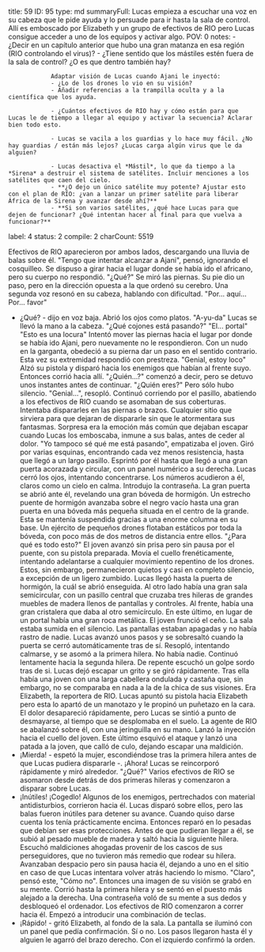 title:          59
ID:             95
type:           md
summaryFull:    Lucas empieza a escuchar una voz en su cabeza que le pide ayuda y lo persuade para ir hasta la sala de control. Allí es emboscado por Elizabeth y un grupo de efectivos de RIO pero Lucas consigue acceder a uno de los equipos y activar algo.
POV:            0
notes:          - ¿Decir en un capítulo anterior que hubo una gran matanza en esa región (RIO controlando el virus)?
                - ¿Tiene sentido que los mástiles estén fuera de la sala de control? ¿O es que dentro también hay?
                
                Adaptar visión de Lucas cuando Ajani le inyectó:
                - ¿Lo de los drones lo vio en su visión?
                - Añadir referencias a la trampilla oculta y a la científica que los ayuda.
                
                - ¿Cuántos efectivos de RIO hay y cómo están para que Lucas le de tiempo a llegar al equipo y activar la secuencia? Aclarar bien todo esto.
                
                - Lucas se vacila a los guardias y lo hace muy fácil. ¿No hay guardias / están más lejos? ¿Lucas carga algún virus que le da alguien?
                
                - Lucas desactiva el *Mástil*, lo que da tiempo a la *Sirena* a destruir el sistema de satélites. Incluir menciones a los satélites que caen del cielo.
                - **¿O dejo un único satélite muy potente? Ajustar esto con el plan de RIO: ¿van a lanzar un primer satélite para liberar África de la Sirena y avanzar desde ahí?**
                - **Si son varios satélites, ¿qué hace Lucas para que dejen de funcionar? ¿Qué intentan hacer al final para que vuelva a funcionar?**
label:          4
status:         2
compile:        2
charCount:      5519


Efectivos de RIO aparecieron por ambos lados, descargando una lluvia de balas sobre él.
"Tengo que intentar alcanzar a Ajani", pensó, ignorando el cosquilleo.
Se dispuso a girar hacia el lugar donde se había ido el africano, pero su cuerpo no respondió.
"¿Qué?"
Se miró las piernas. Su pie dio un paso, pero en la dirección opuesta a la que ordenó su cerebro.
Una segunda voz resonó en su cabeza, hablando con dificultad.
"Por... aquí... Por... favor"
- ¿Qué? - dijo en voz baja. Abrió los ojos como platos.
"A-yu-da"
Lucas se llevó la mano a la cabeza.
"¿Qué cojones está pasando?"
"El... portal"
"Esto es una locura"
Intentó mover las piernas hacia el lugar por donde se había ido Ajani, pero nuevamente no le respondieron.
Con un nudo en la garganta, obedeció a su pierna dar un paso en el sentido contrario. Esta vez su extremidad respondió con prestreza.
"Genial, estoy loco"
Alzó su pistola y disparó hacia los enemigos que habían al frente suyo. Entonces corrió hacia allí.
"¿Quién...?" comenzó a decir, pero se detuvo unos instantes antes de continuar. "¿Quién eres?"
Pero sólo hubo silencio.
"Genial...", resopló.
Continuó corriendo por el pasillo, abatiendo a los efectivos de RIO cuando se asomaban de sus coberturas. Intentaba dispararles en las piernas o brazos. Cualquier sitio que sirviera para que dejaran de dispararle sin que le atormentara sus fantasmas.
Sorpresa era la emoción más común que dejaban escapar cuando Lucas los emboscaba, inmune a sus balas, antes de ceder al dolor.
"Yo tampoco sé qué me está pasando", empatizaba el joven.
Giró por varias esquinas, encontrando cada vez menos resistencia, hasta que llegó a un largo pasillo.
Esprintó por él hasta que llegó a una gran puerta acorazada y circular, con un panel numérico a su derecha.
Lucas cerró los ojos, intentando concentrarse. Los números acudieron a él, claros como un cielo en calma.
Introdujo la contraseña.
La gran puerta se abrió ante él, revelando una gran bóveda de hormigón.
Un estrecho puente de hormigón avanzaba sobre el negro vacío hasta una gran puerta en una bóveda más pequeña situada en el centro de la grande. Esta se mantenía suspendida gracias a una enorme columna en su base.
Un ejército de pequeños drones flotaban estáticos por toda la bóveda, con poco más de dos metros de distancia entre ellos.
"¿Para qué es todo esto?"
El joven avanzó sin prisa pero sin pausa por el puente, con su pistola preparada. Movía el cuello frenéticamente, intentando adelantarse a cualquier movimiento repentino de los drones.
Estos, sin embargo, permanecieron quietos y casi en completo silencio, a excepción de un ligero zumbido.
Lucas llegó hasta la puerta de hormigón, la cuál se abrió enseguida.
Al otro lado había una gran sala semicircular, con un pasillo central que cruzaba tres hileras de grandes muebles de madera llenos de pantallas y controles. Al frente, había una gran cristalera que daba al otro semicírculo. En este último, en lugar de un portal había una gran roca metálica.
El joven frunció el ceño.
La sala estaba sumida en el silencio. Las pantallas estaban apagadas y no había rastro de nadie. Lucas avanzó unos pasos y se sobresaltó cuando la puerta se cerró automáticamente tras de sí.
Resopló, intentando calmarse, y se asomó a la primera hilera.
No había nadie.
Continuó lentamente hacia la segunda hilera.
De repente escuchó un golpe sordo tras de si.
Lucas dejó escapar un grito y se giró rápidamente. Tras ella había una joven con una larga cabellera ondulada y castaña que, sin embargo, no se comparaba en nada a la de la chica de sus visiones.
Era Elizabeth, la reportera de RIO.
Lucas apuntó su pistola hacia Elizabeth pero esta lo apartó de un manotazo y le propinó un puñetazo en la cara. El dolor desapareció rápidamente, pero Lucas se sintió a punto de desmayarse, al tiempo que se desplomaba en el suelo.
La agente de RIO se abalanzó sobre él, con una jeringuilla en su mano. Lanzó la inyección hacia el cuello del joven.
Este último esquivó el ataque y lanzó una patada a la joven, que calló de culo, dejando escapar una maldición.
- ¡Mierda! - espetó la mujer, escondiéndose tras la primera hilera antes de que Lucas pudiera dispararle -. ¡Ahora!
Lucas se reincorporó rápidamente y miró alrededor.
"¿Qué?"
Varios efectivos de RIO se asomaron desde detrás de dos primeras hileras y comenzaron a disparar sobre Lucas.
- ¡Inútiles! ¡Cogedlo!
Algunos de los enemigos, pertrechados con material antidisturbios, corrieron hacia él.
Lucas disparó sobre ellos, pero las balas fueron inútiles para detener su avance. Cuando quiso darse cuenta los tenía prácticamente encima.
Entonces reparó en lo pesadas que debían ser esas protecciones.
Antes de que pudieran llegar a él, se subió al pesado mueble de madera y saltó hacia la siguiente hilera. Escuchó maldiciones ahogadas provenir de los cascos de sus perseguidores, que no tuvieron más remedio que rodear su hilera.
Avanzaban despacio pero sin pausa hacia él, dejando a uno en el sitio en caso de que Lucas intentara volver atrás haciendo lo mismo.
"Claro", pensó este, "Cómo no".
Entonces una imagen de su visión se grabó en su mente.
Corrió hasta la primera hilera y se sentó en el puesto más alejado a la derecha. Una contraseña voló de su mente a sus dedos y desbloqueó el ordenador.
Los efectivos de RIO comenzaron a correr hacia él.
Empezó a introducir una combinación de teclas.
- ¡Rápido! - gritó Elizabeth, al fondo de la sala.
La pantalla se iluminó con un panel que pedía confirmación. Sí o no.
Los pasos llegaron hasta él y alguien le agarró del brazo derecho.
Con el izquierdo confirmó la orden.